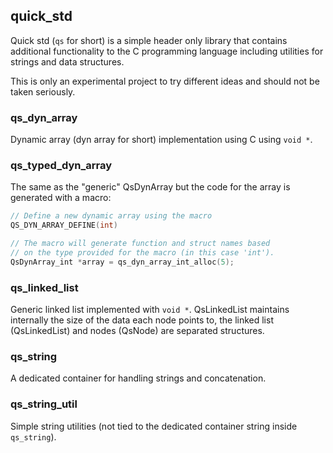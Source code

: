 ## quick_std
Quick std (`qs` for short) is a simple header only library that contains additional functionality
to the C programming language including utilities for strings and data structures.

This is only an experimental project to try different ideas and should not be taken seriously.

### qs_dyn_array
Dynamic array (dyn array for short) implementation using C using `void *`.

### qs_typed_dyn_array
The same as the "generic" QsDynArray but the code for the array is generated with a macro:
```c
// Define a new dynamic array using the macro
QS_DYN_ARRAY_DEFINE(int)

// The macro will generate function and struct names based 
// on the type provided for the macro (in this case 'int').
QsDynArray_int *array = qs_dyn_array_int_alloc(5);
```

### qs_linked_list
Generic linked list implemented with `void *`. QsLinkedList maintains internally the size of the data each node
points to, the linked list (QsLinkedList) and nodes (QsNode) are separated structures.

### qs_string
A dedicated container for handling strings and concatenation.

### qs_string_util
Simple string utilities (not tied to the dedicated container string inside `qs_string`).
